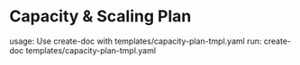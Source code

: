# Capacity & Scaling Plan

usage: Use create-doc with templates/capacity-plan-tmpl.yaml
run: create-doc templates/capacity-plan-tmpl.yaml
